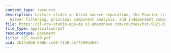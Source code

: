 ```yaml
---
content_type: resource
description: Lecture slides on blind source separation, the Fourier transform, non-causal
  Wiener filtering, principal component analysis, and independent component analysis.
file: https://ol-ocw-studio-app-qa.s3.amazonaws.com/courses/hst-582j-biomedical-signal-and-image-processing-spring-2007/2b17a9b0566bcce9f1384bf7209b4654_l21_bss08.pdf
file_type: application/pdf
resourcetype: Document
title: l21_bss08.pdf
uid: 2b17a9b0-566b-cce9-f138-4bf7209b4654
---
```

